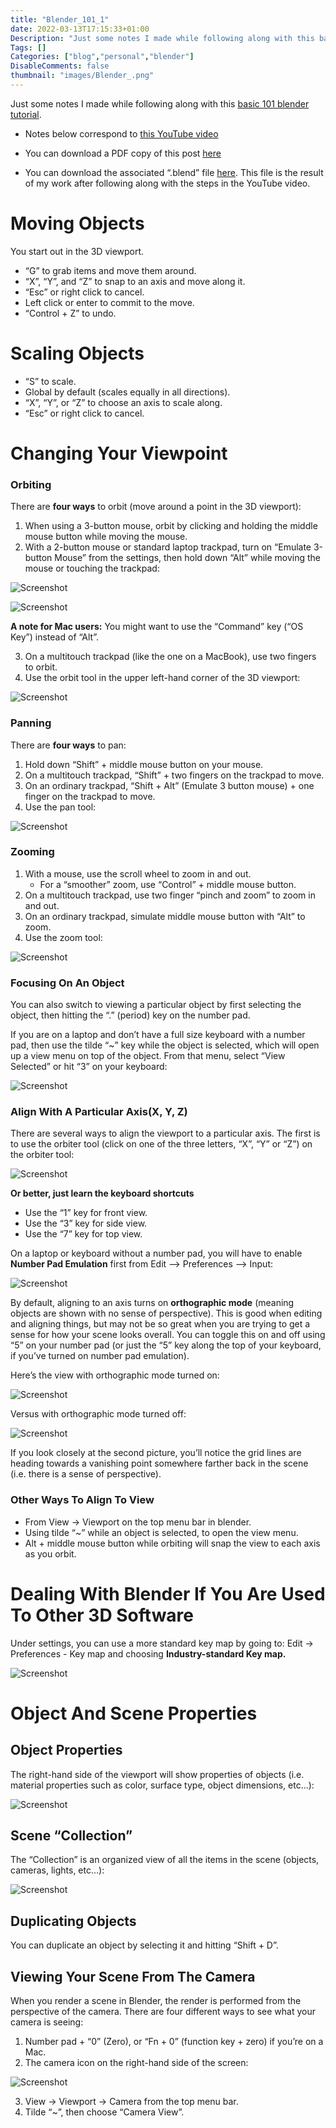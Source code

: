 ```yaml
---
title: "Blender_101_1"
date: 2022-03-13T17:15:33+01:00
Description: "Just some notes I made while following along with this basic 101 blender tutorial."
Tags: []
Categories: ["blog","personal","blender"]
DisableComments: false
thumbnail: "images/Blender_.png"
---
```


Just some notes I made while following along with this [basic 101 blender tutorial](https://youtu.be/9NT_1BvV2yw).

- Notes below correspond to [this YouTube video](https://youtu.be/9NT_1BvV2yw)

- You can download a PDF copy of this post [here](www.google.com)

- You can download the associated “.blend” file [here](www.google.com). This file is the result of my work after following along with the steps in the YouTube video.

# Moving Objects

You start out in the 3D viewport.

- “G” to grab items and move them around.
- “X”, “Y”, and “Z” to snap to an axis and move along it.
- “Esc” or right click to cancel.
- Left click or enter to commit to the move.
- “Control + Z” to undo.

# Scaling Objects

- “S” to scale.
- Global by default (scales equally in all directions).
- “X”, “Y”, or “Z” to choose an axis to scale along.
- “Esc” or right click to cancel.

# Changing Your Viewpoint

### Orbiting

There are **four ways** to orbit (move around a point in the 3D viewport):

1. When using a 3-button mouse, orbit by clicking and holding the middle mouse button while moving the mouse.
1. With a 2-button mouse or standard laptop trackpad, turn on “Emulate 3-button Mouse” from the settings, then hold down “Alt” while moving the mouse or touching the trackpad:

![Screenshot](/images/blender/screenshot_1.png)

![Screenshot](/images/blender/screenshot_2.png)

**A note for Mac users:** You might want to use the “Command” key (“OS Key”) instead of “Alt”.

3. On a multitouch trackpad (like the one on a MacBook), use two fingers to orbit.
4. Use the orbit tool in the upper left-hand corner of the 3D viewport:

![Screenshot](/images/blender/screenshot_3.png)


### Panning

There are **four ways** to pan:

1. Hold down “Shift” + middle mouse button on your mouse.
2. On a multitouch trackpad, “Shift” + two fingers on the trackpad to move.
3. On an ordinary trackpad, “Shift + Alt” (Emulate 3 button mouse) + one finger on the trackpad to move.
4. Use the pan tool:

![Screenshot](/images/blender/screenshot_4.png)

### Zooming

1. With a mouse, use the scroll wheel to zoom in and out.
    - For a “smoother” zoom, use “Control” + middle mouse button.
2. On a multitouch trackpad, use two finger “pinch and zoom” to zoom in and out.
3. On an ordinary trackpad, simulate middle mouse button with “Alt” to zoom.
4. Use the zoom tool:

![Screenshot](/images/blender/screenshot_5.png)

### Focusing On An Object

You can also switch to viewing a particular object by first selecting the object, then hitting the “.” (period) key on the number pad.

If you are on a laptop and don’t have a full size keyboard with a number pad, then use the tilde “~” key while the object is selected, which will open up a view menu on top of the object. From that menu, select “View Selected” or hit “3” on your keyboard:

![Screenshot](/images/blender/screenshot_6.png)

### Align With A Particular Axis(X, Y, Z)

There are several ways to align the viewport to a particular axis. The first is to use the orbiter tool (click on one of the three letters, “X”, “Y” or “Z”) on the orbiter tool:

![Screenshot](/images/blender/screenshot_7.png)

**Or better, just learn the keyboard shortcuts**

- Use the “1” key for front view.
- Use the “3” key for side view.
- Use the “7” key for top view.

On a laptop or keyboard without a number pad, you will have to enable **Number Pad Emulation** first from Edit –> Preferences –> Input:

![Screenshot](/images/blender/screenshot_8.png)

By default, aligning to an axis turns on **orthographic mode** (meaning objects are shown with no sense of perspective). This is good when editing and aligning things, but may not be so great when you are trying to get a sense for how your scene looks overall. You can toggle this on and off using “5” on your number pad (or just the “5” key along the top of your keyboard, if you’ve turned on number pad emulation).

Here’s the view with orthographic mode turned on:

![Screenshot](/images/blender/screenshot_9.png)

Versus with orthographic mode turned off:

![Screenshot](/images/blender/screenshot_10.png)

If you look closely at the second picture, you’ll notice the grid lines are heading towards a vanishing point somewhere farther back in the scene (i.e. there is a sense of perspective).

### Other Ways To Align To View

- From View -> Viewport on the top menu bar in blender.
- Using tilde “~” while an object is selected, to open the view menu.
- Alt + middle mouse button while orbiting will snap the view to each axis as you orbit.

# Dealing With Blender If You Are Used To Other 3D Software

Under settings, you can use a more standard key map by going to: Edit -> Preferences - Key map and choosing **Industry-standard Key map.**

![Screenshot](/images/blender/screenshot_11.png)

# Object And Scene Properties

## Object Properties

The right-hand side of the viewport will show properties of objects (i.e. material properties such as color, surface type, object dimensions, etc…):

![Screenshot](/images/blender/screenshot_12.png)

## Scene “Collection”

The “Collection” is an organized view of all the items in the scene (objects, cameras, lights, etc…):

![Screenshot](/images/blender/screenshot_13.png)

## Duplicating Objects

You can duplicate an object by selecting it and hitting “Shift + D”.

## Viewing Your Scene From The Camera

When you render a scene in Blender, the render is performed from the perspective of the camera. There are four different ways to see what your camera is seeing:

1. Number pad + “0” (Zero), or “Fn + 0” (function key + zero) if you’re on a Mac.
2. The camera icon on the right-hand side of the screen:

![Screenshot](/images/blender/screenshot_14.png)

3. View -> Viewport -> Camera from the top menu bar.
4. Tilde “~”, then choose “Camera View”.